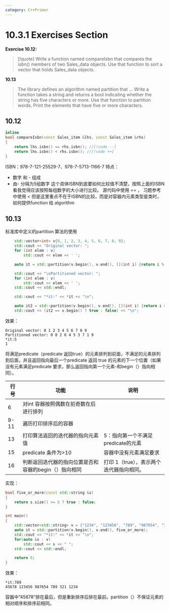 ```yaml
---
category: C++Primer
---
```

# 10.3.1 Exercises Section 
**Exercise 10.12:**
>[!quote]
> Write a function named compareIsbn that compares the isbn() members of two Sales_data objects. Use that function to sort a vector that holds Sales_data objects.

**10.13**
> The library defines an algorithm named partition that ...
> Write a function takes a string and returns a bool indicating whether the string has five characters or more. Use that function to partition words. Print the elements that have five or more characters.

## 10.12
``` cpp
inline
bool compareIsbn(const Sales_item &lhs, const Sales_item &rhs) 
{
	return lhs.isbn() == rhs.isbn(); //[!code --] 
	return lhs.isbn() < rhs.isbn(); //[!code ++]
}
```
ISBN：978-7-121-25529-7、978-7-5713-1166-7
特点：
- 数字 和 - 组成
- 由- 分隔为5组数字
这个具体ISBN到底要如何比较值不清楚，按照上面的ISBN看我觉得应该按照每组数字的大小进行比较。
源代码中使用 == ， 习题参考中使用 <
但是这里重点不在于ISBN的比较，而是对容器内元素类型是类时，如何提供function 给 algorithm

## 10.13
标准库中定义的partition 算法的使用
``` cpp
    std::vector<int> v{0, 1, 2, 3, 4, 5, 6, 7, 8, 9};
    std::cout << "Original vector: ";
    for (int elem : v)
        std::cout << elem << ' ';

    auto it = std::partition(v.begin(), v.end(), [](int i) {return i % 2 == 0;});

    std::cout << "\nPartitioned vector: ";
    for (int elem : v)
        std::cout << elem << ' ';
    std::cout << std::endl;

    std::cout << "*it:" << *it << "\n";

    auto it2 = std::partition(v.begin(), v.end(), [](int i) {return i > 10; });
    std::cout << (it2 == v.begin() ? true : false) << "\n";
```

效果：
``` 
Original vector: 0 1 2 3 4 5 6 7 8 9 
Partitioned vector: 0 8 2 6 4 5 3 7 1 9 
*it:5
1
```
将满足predicate（predicate 返回true）的元素排列到前面，不满足的元素排列到后面，并且返回指向最后一个predicate 返回 true 的元素的下一个位置（如果没有元素满足predicate 要求，那么返回指向第一个元素-和begin（）指向相同）。

| 行号   | 功能                            | 说明                      |
| ---- | ----------------------------- | ----------------------- |
| 6    | 对int 容器按照偶数在前奇数在后进行排列         |                         |
| 9-11 | 遍历打印排序后的容器                    |                         |
| 13   | 打印算法返回的迭代器的指向元素值              | 5：指向第一个不满足predicate的元素  |
| 15   | predicate 条件为>10              | 容器中没有元素满足要求             |
| 16   | 判断返回迭代器的指向位置是否和容器的begin（）指向相同 | 打印 1（true），表示两个迭代器指向相同。 |

实现：
``` cpp
bool five_or_more(const std::string &s)
{
    return s.size() >= 5 ? true : false;
}

int main()
{
    std::vector<std::string> v = {"1234", "123456", "789", "987654", "321", "45678"};
    auto it = std::partition(v.begin(), v.end(), five_or_more);
    std::cout << "*it:" << *it << "\n";
    for(auto &s : v)
        std::cout << s << " ";
    std::cout << std::endl;

    return 0;
}
```

效果：
``` 
*it:789
45678 123456 987654 789 321 1234 
```

容器中”45678“排在最后，但是重新排序后排在最前。partition（）不保证元素的相对顺序和排序前相同。
